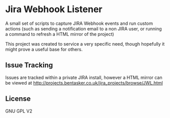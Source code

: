 Jira Webhook Listener
=========================

A small set of scripts to capture JIRA Webhook events and run custom actions (such as sending a notification email to a non JIRA user, or running a command to refresh a HTML mirror of the project)

This project was created to service a very specific need, though hopefully it might prove a useful base for others.



Issue Tracking
-----------------

Issues are tracked within a private JIRA install, however a HTML mirror can be viewed at http://projects.bentasker.co.uk/jira_projects/browse/JWL.html



License
---------

GNU GPL V2